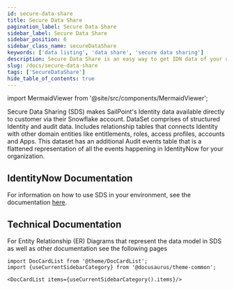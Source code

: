 ```yaml
---
id: secure-data-share
title: Secure Data Share
pagination_label: Secure Data Share
sidebar_label: Secure Data Share
sidebar_position: 6
sidebar_class_name: secureDataShare
keywords: ['data listing', 'data share', 'secure data sharing']
description: Secure Data Share is an easy way to get IDN data of your organization in a structured format.
slug: /docs/secure-data-share
tags: ['SecureDataShare']
hide_table_of_contents: true
---
```


import MermaidViewer from '@site/src/components/MermaidViewer';

Secure Data Sharing (SDS) makes SailPoint's Identity data available directly to customer via their Snowflake account. DataSet comprises of structured Identity and audit data. Includes relationship tables that connects Identity with other domain entities like entitlements, roles, access profiles, accounts and Apps. This dataset has an additional Audit events table that is a flattened representation of all the events happening in IdentityNow for your organization.

## IdentityNow Documentation
For information on how to use SDS in your environment, see the documentation [here](https://documentation.sailpoint.com/saas/help/secure_data_share/secure_data_share.html).

## Technical Documentation
For Entity Relationship (ER) Diagrams that represent the data model in SDS as well as other documentation see the following pages

```mdx-code-block
import DocCardList from '@theme/DocCardList';
import {useCurrentSidebarCategory} from '@docusaurus/theme-common';

<DocCardList items={useCurrentSidebarCategory().items}/>
```
